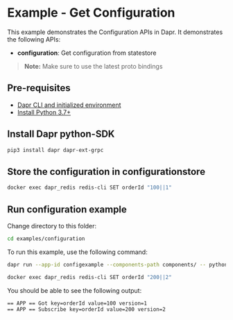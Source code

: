 # Example - Get Configuration

This example demonstrates the Configuration APIs in Dapr.
It demonstrates the following APIs:
- **configuration**: Get configuration from statestore

> **Note:** Make sure to use the latest proto bindings

## Pre-requisites

- [Dapr CLI and initialized environment](https://docs.dapr.io/getting-started)
- [Install Python 3.7+](https://www.python.org/downloads/)

## Install Dapr python-SDK

<!-- Our CI/CD pipeline automatically installs the correct version, so we can skip this step in the automation -->
```bash
pip3 install dapr dapr-ext-grpc
```

## Store the configuration in configurationstore 
<!-- STEP
name: Set configuration value
expected_stdout_lines:
  - "OK"
timeout_seconds: 20
-->

```bash
docker exec dapr_redis redis-cli SET orderId "100||1"
```

<!-- END_STEP -->

## Run configuration example

Change directory to this folder:
```bash
cd examples/configuration 
```

To run this example, use the following command:

<!-- STEP
name: Run get configuration example
expected_stdout_lines:
  - "== APP == Got key=orderId value=100 version=1"
  - "== APP == Subscribe key=orderId value=200 version=2"
background: true
sleep: 25
timeout_seconds: 20
-->

```bash
dapr run --app-id configexample --components-path components/ -- python3 configuration.py
```

```bash
docker exec dapr_redis redis-cli SET orderId "200||2"
```
<!-- END_STEP -->

You should be able to see the following output:
```
== APP == Got key=orderId value=100 version=1
== APP == Subscribe key=orderId value=200 version=2
```
